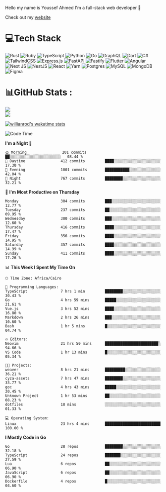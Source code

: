 Hello my name is Youssef Ahmed I'm a full-stack web developer 👋

Check out my [website](https://youssefahmed.vercel.app)
 
# 💻Tech Stack

![Rust](https://img.shields.io/badge/rust-%23000000.svg?style=for-the-badge&logo=rust&logoColor=white) ![Ruby](https://img.shields.io/badge/ruby-%23CC342D.svg?style=for-the-badge&logo=ruby&logoColor=white) ![TypeScript](https://img.shields.io/badge/typescript-%23007ACC.svg?style=for-the-badge&logo=typescript&logoColor=white) ![Python](https://img.shields.io/badge/python-3670A0?style=for-the-badge&logo=python&logoColor=ffdd54) ![Go](https://img.shields.io/badge/go-%2300ADD8.svg?style=for-the-badge&logo=go&logoColor=white) ![GraphQL](https://img.shields.io/badge/-GraphQL-E10098?style=for-the-badge&logo=graphql&logoColor=white) ![Dart](https://img.shields.io/badge/dart-%230175C2.svg?style=for-the-badge&logo=dart&logoColor=white) ![C#](https://img.shields.io/badge/c%23-%23239120.svg?style=for-the-badge&logo=c-sharp&logoColor=white) ![TailwindCSS](https://img.shields.io/badge/tailwindcss-%2338B2AC.svg?style=for-the-badge&logo=tailwind-css&logoColor=white) ![Express.js](https://img.shields.io/badge/express.js-%23404d59.svg?style=for-the-badge&logo=express&logoColor=%2361DAFB) ![FastAPI](https://img.shields.io/badge/FastAPI-005571?style=for-the-badge&logo=fastapi) ![Fastify](https://img.shields.io/badge/fastify-%23000000.svg?style=for-the-badge&logo=fastify&logoColor=white) ![Flutter](https://img.shields.io/badge/Flutter-%2302569B.svg?style=for-the-badge&logo=Flutter&logoColor=white) ![Angular](https://img.shields.io/badge/angular-%23DD0031.svg?style=for-the-badge&logo=angular&logoColor=white) ![Next JS](https://img.shields.io/badge/Next-black?style=for-the-badge&logo=next.js&logoColor=white) ![NestJS](https://img.shields.io/badge/nestjs-%23E0234E.svg?style=for-the-badge&logo=nestjs&logoColor=white) ![React](https://img.shields.io/badge/react-%2320232a.svg?style=for-the-badge&logo=react&logoColor=%2361DAFB) ![Yarn](https://img.shields.io/badge/yarn-%232C8EBB.svg?style=for-the-badge&logo=yarn&logoColor=white) ![Postgres](https://img.shields.io/badge/postgres-%23316192.svg?style=for-the-badge&logo=postgresql&logoColor=white) ![MySQL](https://img.shields.io/badge/mysql-%2300f.svg?style=for-the-badge&logo=mysql&logoColor=white) ![MongoDB](https://img.shields.io/badge/MongoDB-%234ea94b.svg?style=for-the-badge&logo=mongodb&logoColor=white)     ![Figma](https://img.shields.io/badge/figma-%23F24E1E.svg?style=for-the-badge&logo=figma&logoColor=white)

# 📊GitHub Stats :

![](https://github-readme-stats.vercel.app/api?username=joetifa2003&theme=tokyonight&hide_border=false&include_all_commits=false&count_private=false)<br/>
![](https://github-readme-streak-stats.herokuapp.com/?user=joetifa2003&theme=tokyonight&hide_border=false)<br/>

[![willianrod's wakatime stats](https://github-readme-stats.vercel.app/api/wakatime?username=joetifa2003&layout=compact)](https://github.com/anuraghazra/github-readme-stats)
<!--START_SECTION:waka-->
![Code Time](http://img.shields.io/badge/Code%20Time-4%2C365%20hrs%2031%20mins-blue)

**I'm a Night 🦉** 

```text
🌞 Morning                201 commits         ██░░░░░░░░░░░░░░░░░░░░░░░   08.44 % 
🌆 Daytime                412 commits         ████░░░░░░░░░░░░░░░░░░░░░   17.30 % 
🌃 Evening                1001 commits        ███████████░░░░░░░░░░░░░░   42.04 % 
🌙 Night                  767 commits         ████████░░░░░░░░░░░░░░░░░   32.21 % 
```
📅 **I'm Most Productive on Thursday** 

```text
Monday                   304 commits         ███░░░░░░░░░░░░░░░░░░░░░░   12.77 % 
Tuesday                  237 commits         ██░░░░░░░░░░░░░░░░░░░░░░░   09.95 % 
Wednesday                300 commits         ███░░░░░░░░░░░░░░░░░░░░░░   12.60 % 
Thursday                 416 commits         ████░░░░░░░░░░░░░░░░░░░░░   17.47 % 
Friday                   356 commits         ████░░░░░░░░░░░░░░░░░░░░░   14.95 % 
Saturday                 357 commits         ████░░░░░░░░░░░░░░░░░░░░░   14.99 % 
Sunday                   411 commits         ████░░░░░░░░░░░░░░░░░░░░░   17.26 % 
```


📊 **This Week I Spent My Time On** 

```text
🕑︎ Time Zone: Africa/Cairo

💬 Programming Languages: 
TypeScript               7 hrs 1 min         ████████░░░░░░░░░░░░░░░░░   30.43 % 
Go                       4 hrs 59 mins       █████░░░░░░░░░░░░░░░░░░░░   21.61 % 
Vue.js                   3 hrs 52 mins       ████░░░░░░░░░░░░░░░░░░░░░   16.80 % 
Markdown                 2 hrs 26 mins       ███░░░░░░░░░░░░░░░░░░░░░░   10.60 % 
Bash                     1 hr 5 mins         █░░░░░░░░░░░░░░░░░░░░░░░░   04.74 % 

🔥 Editors: 
Neovim                   21 hrs 50 mins      ████████████████████████░   94.66 % 
VS Code                  1 hr 13 mins        █░░░░░░░░░░░░░░░░░░░░░░░░   05.34 % 

🐱‍💻 Projects: 
weaver                   8 hrs 21 mins       █████████░░░░░░░░░░░░░░░░   36.21 % 
cyza-assets              7 hrs 47 mins       ████████░░░░░░░░░░░░░░░░░   33.77 % 
goc                      4 hrs 43 mins       █████░░░░░░░░░░░░░░░░░░░░   20.45 % 
Unknown Project          1 hr 53 mins        ██░░░░░░░░░░░░░░░░░░░░░░░   08.23 % 
dotfiles                 18 mins             ░░░░░░░░░░░░░░░░░░░░░░░░░   01.33 % 

💻 Operating System: 
Linux                    23 hrs 4 mins       █████████████████████████   100.00 % 
```

**I Mostly Code in Go** 

```text
Go                       28 repos            ████████░░░░░░░░░░░░░░░░░   32.18 % 
TypeScript               24 repos            ███████░░░░░░░░░░░░░░░░░░   27.59 % 
Lua                      6 repos             ██░░░░░░░░░░░░░░░░░░░░░░░   06.90 % 
JavaScript               6 repos             ██░░░░░░░░░░░░░░░░░░░░░░░   06.90 % 
Dockerfile               4 repos             █░░░░░░░░░░░░░░░░░░░░░░░░   04.60 % 
```




<!--END_SECTION:waka-->
